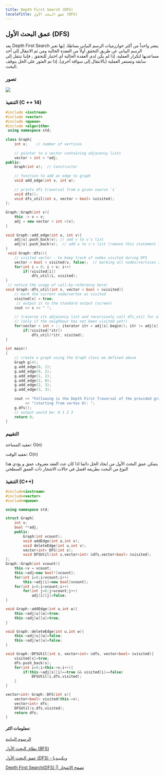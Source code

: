 ```yaml
---
title: Depth First Search (DFS)
localeTitle: عمق البحث الأول (DFS)
---
```

## عمق البحث الأول (DFS)

يعد Depth First Search يتعتر واحداً من أكثر خوارزميات الرسم البياني بساطةً. إنها تعبر الرسم البياني عن طريق التحقق أولاً من العقدة الحالية ومن ثم الانتقال إلى أحد مساعديها لتكرار العملية. إذا لم يكن لدى العقدة الحالية أي اختبار للتحقق ، فإننا ننتقل إلى سابقه وتستمر العملية (بالانتقال إلى سواقة أخرى). إذا تم العثور على الحل يتوقف البحث.

### تصور

![](https://upload.wikimedia.org/wikipedia/commons/7/7f/Depth-First-Search.gif)

### التنفيذ (C ++ 14)

```c++
#include <iostream> 
#include <vector> 
#include <queue>  
#include <algorithm>
 using namespace std; 
  
class Graph{ 
    int v;    // number of vertices 
  
    // pointer to a vector containing adjacency lists 
    vector < int > *adj;
public: 
    Graph(int v);  // Constructor 
  
    // function to add an edge to graph 
    void add_edge(int v, int w);  
  
    // prints dfs traversal from a given source `s` 
    void dfs();
    void dfs_util(int s, vector < bool> &visited);   
}; 
  
Graph::Graph(int v){ 
    this -> v = v; 
    adj = new vector < int >[v]; 
} 
  
void Graph::add_edge(int u, int v){ 
    adj[u].push_back(v); // add v to u’s list
    adj[v].push_back(v);  // add u to v's list (remove this statement if the graph is directed!)
} 
 void Graph::dfs(){
    // visited vector - to keep track of nodes visited during DFS
    vector < bool > visited(v, false);  // marking all nodes/vertices as not visited
    for(int i = 0; i < v; i++)
        if(!visited[i])
            dfs_util(i, visited);
} 
 // notice the usage of call-by-reference here!
void Graph::dfs_util(int s, vector < bool > &visited){ 
    // mark the current node/vertex as visited
    visited[s] = true;
     // output it to the standard output (screen)
    cout << s << " ";
    
    // traverse its adjacency list and recursively call dfs_util for all of its neighbours!
    // (only if the neighbour has not been visited yet!)
    for(vector < int > :: iterator itr = adj[s].begin(); itr != adj[s].end(); itr++)
        if(!visited[*itr])
            dfs_util(*itr, visited); 
} 
  
int main() 
{ 
    // create a graph using the Graph class we defined above
    Graph g(4); 
    g.add_edge(0, 1); 
    g.add_edge(0, 2); 
    g.add_edge(1, 2); 
    g.add_edge(2, 0); 
    g.add_edge(2, 3); 
    g.add_edge(3, 3); 
  
    cout << "Following is the Depth First Traversal of the provided graph"
         << "(starting from vertex 0): "; 
    g.dfs(); 
    // output would be: 0 1 2 3
    return 0; 
} 
```


### التقييم 
 
تعقيد المساحة: O(n) 
 
تعقيد الوقت: O(n)

 يتمكن عمق البحث الأول من ايجاد الحل دائما اذا كان عدد العقد معروف عمق و يؤدي  هذا النوع من البحث بطريقة افضل في حالات الاشجار ذات العمق السطحي
 
### التنفيذ (C++) 

```c++
#include<iostream>
#include<vector>
#include<queue>

using namespace std;

struct Graph{
	int v;
	bool **adj;
	public:
		Graph(int vcount);
		void addEdge(int u,int v);
		void deleteEdge(int u,int v);
		vector<int> DFS(int s);
		void DFSUtil(int s,vector<int> &dfs,vector<bool> &visited);
};
Graph::Graph(int vcount){
	this->v = vcount;
	this->adj=new bool*[vcount];
	for(int i=0;i<vcount;i++)
		this->adj[i]=new bool[vcount];
	for(int i=0;i<vcount;i++)
		for(int j=0;j<vcount;j++)
			adj[i][j]=false;
}

void Graph::addEdge(int u,int w){
	this->adj[u][w]=true;
	this->adj[w][u]=true;
}

void Graph::deleteEdge(int u,int w){
	this->adj[u][w]=false;
	this->adj[w][u]=false;
}

void Graph::DFSUtil(int s, vector<int> &dfs, vector<bool> &visited){
	visited[s]=true;
	dfs.push_back(s);
	for(int i=0;i<this->v;i++){
		if(this->adj[s][i]==true && visited[i]==false)
			DFSUtil(i,dfs,visited);
	}
}

vector<int> Graph::DFS(int s){
	vector<bool> visited(this->v);
	vector<int> dfs;
	DFSUtil(s,dfs,visited);
	return dfs;
}
```

#### معلومات اكثر:

[الرسوم البيانية](https://github.com/freecodecamp/guides/computer-science/data-structures/graphs/index.md)

[نطاق البحث الأول (BFS)](https://github.com/freecodecamp/guides/tree/master/src/pages/algorithms/graph-algorithms/breadth-first-search/index.md)

[عمق البحث الأول (DFS) - ويكيبيديا](https://en.wikipedia.org/wiki/Depth-first_search)

[Depth First Search(DFS) || تصفح الاشجار](https://www.youtube.com/watch?v=_ForVbEBj-Q)
